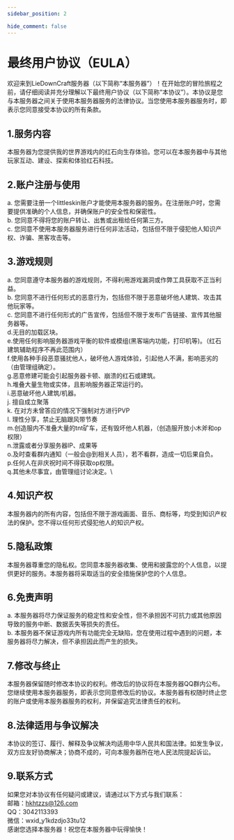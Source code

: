 ```yaml
---
sidebar_position: 2

hide_comment: false
---
```

# 最终用户协议（EULA）

欢迎来到LieDownCraft服务器（以下简称“本服务器”）！在开始您的冒险旅程之前，请仔细阅读并充分理解以下最终用户协议（以下简称“本协议”）。本协议是您与本服务器之间关于使用本服务器服务的法律协议。当您使用本服务器服务时，即表示您同意接受本协议的所有条款。
## 1.服务内容
本服务器为您提供我的世界游戏内的红石向生存体验。您可以在本服务器中与其他玩家互动、建设、探索和体验红石科技。
## 2.账户注册与使用
a. 您需要注册一个littleskin账户才能使用本服务器的服务。在注册账户时，您需要提供准确的个人信息，并确保账户的安全性和保密性。\
b. 您同意不得将您的账户转让、出售或出租给任何第三方。\
c. 您同意不使用本服务器服务进行任何非法活动，包括但不限于侵犯他人知识产权、诈骗、黑客攻击等。
## 3.游戏规则
a. 您同意遵守本服务器的游戏规则，不得利用游戏漏洞或作弊工具获取不正当利益。\
b. 您同意不进行任何形式的恶意行为，包括但不限于恶意破坏他人建筑、攻击其他玩家等。\
c. 您同意不进行任何形式的广告宣传，包括但不限于发布广告链接、宣传其他服务器等。\
d.无目的加载区块。\
e.使用任何影响服务器游戏平衡的软件或模组(黑客端内功能，打印机等)。（红石建筑辅助程序不再此范围内）\
f.使用各种手段恶意骚扰他人，破坏他人游戏体验，引起他人不满，影响恶劣的（由管理组确定）。\
g.恶意修建可能会引起服务器卡顿、崩溃的红石或建筑。\
h.堆叠大量生物或实体，且影响服务器正常运行的。\
i.恶意破坏他人建筑/机器。\
j. 擅自成立聚落\
k. 在对方未曾答应的情况下强制对方进行PVP\
l. 理性分享，禁止无脑跟风带节奏\
m.创造服内不准叠大量的tnt矿车，还有毁坏他人机器，（创造服开放小木斧和op权限）\
n.泄露或者分享服务器IP、成果等\
o.及时查看群内通知（一般会@到相关人员），若不看群，造成一切后果自负。\
p.任何人在非庆祝时间不得获取op权限。\
q.其他未尽事宜，由管理组讨论决定。\
## 4.知识产权
本服务器内的所有内容，包括但不限于游戏画面、音乐、商标等，均受到知识产权法的保护。您不得以任何形式侵犯他人的知识产权。
## 5.隐私政策
本服务器尊重您的隐私权。您同意本服务器收集、使用和披露您的个人信息，以提供更好的服务。本服务器将采取适当的安全措施保护您的个人信息。
## 6.免责声明
a. 本服务器将尽力保证服务的稳定性和安全性，但不承担因不可抗力或其他原因导致的服务中断、数据丢失等损失的责任。\
b. 本服务器不保证游戏内所有功能完全无缺陷，您在使用过程中遇到的问题，本服务器将尽力解决，但不承担因此而产生的损失。
## 7.修改与终止
本服务器保留随时修改本协议的权利。修改后的协议将在本服务器QQ群内公布。您继续使用本服务器服务，即表示您同意修改后的协议。本服务器有权随时终止您的账户或使用本服务器服务的权利，并保留追究法律责任的权利。
## 8.法律适用与争议解决
本协议的签订、履行、解释及争议解决均适用中华人民共和国法律。如发生争议，双方应友好协商解决；协商不成的，可向本服务器所在地人民法院提起诉讼。
## 9.联系方式
如果您对本协议有任何疑问或建议，请通过以下方式与我们联系：\
邮箱：hkhtzzs@126.com\
QQ：3042113393\
微信：wxid_y1kdzdjo33tu12\
感谢您选择本服务器！祝您在本服务器中玩得愉快！
